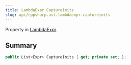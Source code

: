 ```yaml
---
title: LambdaExpr.CaptureInits
slug: api/cppsharp.ast.lambdaexpr.captureinits
---
```

Property in [LambdaExpr](/api/cppsharp/ast/lambdaexpr)

## Summary



```csharp
public List<Expr> CaptureInits { get; private set; };
```

